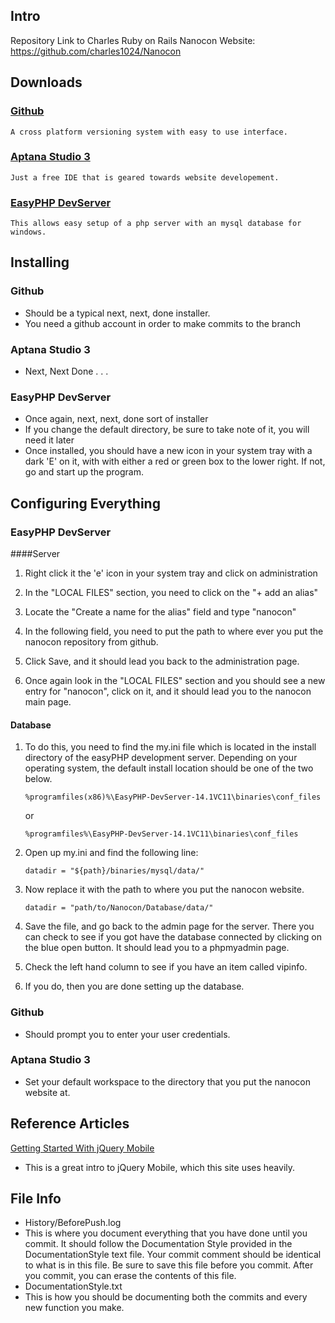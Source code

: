 ## Intro
Repository Link to Charles Ruby on Rails Nanocon Website:
  https://github.com/charles1024/Nanocon

## Downloads
### [Github](https://help.github.com/articles/set-up-git)

    A cross platform versioning system with easy to use interface.  

### [Aptana Studio 3](http://aptana.org/)

    Just a free IDE that is geared towards website developement.

### [EasyPHP DevServer]( http://www.easyphp.org/easyphp-devserver.php)

    This allows easy setup of a php server with an mysql database for windows.

## Installing
### Github
* Should be a typical next, next, done installer.
* You need a github account in order to make commits to the branch

### Aptana Studio 3
* Next, Next Done . . .

### EasyPHP DevServer
* Once again, next, next, done sort of installer
 * If you change the default directory, be sure to take note of it, you will need it later
* Once installed, you should have a new icon in your system tray with a dark 'E' on it, with with either a red or green box to the lower right.  If not, go and start up the program.

## Configuring Everything
### EasyPHP DevServer
####Server

1. Right click it the 'e' icon in your system tray and click on administration

2. In the "LOCAL FILES" section, you need to click on the "+ add an alias"

3. Locate the "Create a name for the alias" field and type "nanocon"

4. In the following field, you need to put the path to where ever you put the nanocon repository from github.

5. Click Save, and it should lead you back to the administration page.

6. Once again look in the "LOCAL FILES" section and you should see a new entry for "nanocon", click on it, and it should lead you to the nanocon main page.

#### Database

1. To do this, you need to find the my.ini file which is located in the install directory of the easyPHP development server. Depending on your operating system, the default install location should be one of the two below.

    ```
    %programfiles(x86)%\EasyPHP-DevServer-14.1VC11\binaries\conf_files
    ```

    or

    ```
    %programfiles%\EasyPHP-DevServer-14.1VC11\binaries\conf_files
    ```
2. Open up my.ini and find the following line:

    ```
    datadir = "${path}/binaries/mysql/data/"
    ```

3. Now replace it with the path to where you put the nanocon website.

    ```
    datadir = "path/to/Nanocon/Database/data/"
    ```

4. Save the file, and go back to the admin page for the server.  There you can check to see if you got have the database connected by clicking on the blue open button.  It should lead you to a phpmyadmin page.

5. Check the left hand column to see if you have an item called vipinfo.

6. If you do, then you are done setting up the database.

 ### Github
  * Should prompt you to enter your user credentials.

 ### Aptana Studio 3
  * Set your default workspace to the directory that you put the nanocon website at.

## Reference Articles
[Getting Started With jQuery Mobile](http://mobile.smashingmagazine.com/2013/03/31/getting-started-jquery-mobile/)
  * This is a great intro to jQuery Mobile, which this site uses heavily.

## File Info
* History/BeforePush.log
 * This is where you document everything that you have done until you commit.  It should follow the Documentation Style provided in the DocumentationStyle text file.  Your commit comment should be identical to what is in this file.  Be sure to save this file before you commit.  After you commit, you can erase the contents of this file.
* DocumentationStyle.txt
 * This is how you should be documenting both the commits and every new function you make.